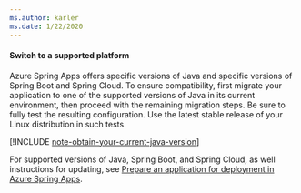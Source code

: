 ```yaml
---
ms.author: karler
ms.date: 1/22/2020
---
```


#### Switch to a supported platform

Azure Spring Apps offers specific versions of Java and specific versions of Spring Boot and Spring Cloud. To ensure compatibility, first migrate your application to one of the supported versions of Java in its current environment, then proceed with the remaining migration steps. Be sure to fully test the resulting configuration. Use the latest stable release of your Linux distribution in such tests.

[!INCLUDE [note-obtain-your-current-java-version](note-obtain-your-current-java-version.md)]

For supported versions of Java, Spring Boot, and Spring Cloud, as well instructions for updating, see [Prepare an application for deployment in Azure Spring Apps](/azure/spring-cloud/how-to-prepare-app-deployment).
